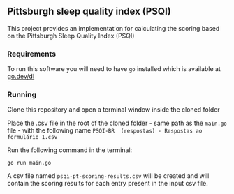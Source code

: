 ## Pittsburgh sleep quality index (PSQI)

This project provides an implementation for calculating the scoring
based on the Pittsburgh Sleep Quality Index (PSQI)

### Requirements

To run this software you will need to have `go` installed which is available at [go.dev/dl](https://go.dev/dl/)

### Running

Clone this repository and open a terminal window inside the cloned folder

Place the .csv file in the root of the cloned folder - same path as the `main.go` file - with the following name `PSQI-BR  (respostas) - Respostas ao formulário 1.csv`

Run the following command in the terminal:

```console
go run main.go
```

A csv file named `psqi-pt-scoring-results.csv` will be created and will contain the scoring results for each
entry present in the input csv file.
